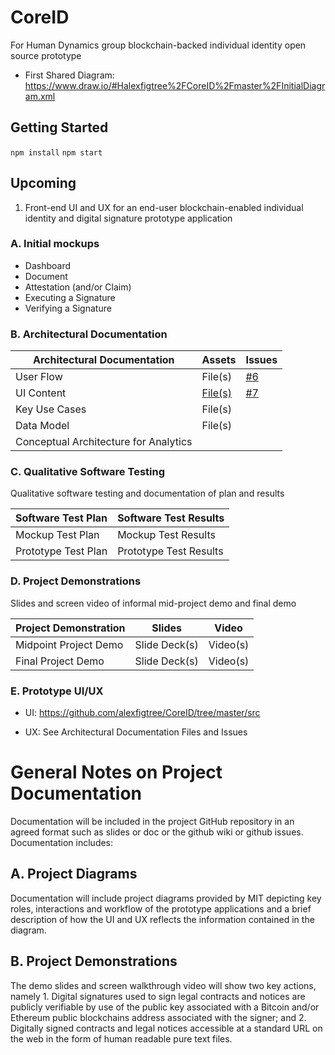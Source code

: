 # CoreID

For Human Dynamics group blockchain-backed individual identity open source prototype

* First Shared Diagram: https://www.draw.io/#Halexfigtree%2FCoreID%2Fmaster%2FInitialDiagram.xml

## Getting Started 
`npm install`
`npm start`

## Upcoming 


1. Front-end UI and UX for an end-user blockchain-enabled individual identity and digital signature prototype application


### A. Initial mockups

* Dashboard
* Document
* Attestation (and/or Claim)
* Executing a Signature
* Verifying a Signature

### B. Architectural Documentation

| Architectural Documentation  | Assets  | Issues  |
|---|---|---|
| User Flow  | File(s)  | [#6](https://github.com/alexfigtree/CoreID/issues/6)  |
| UI Content  | [File(s)](https://github.com/alexfigtree/CoreID/tree/master/src)  | [#7](https://github.com/alexfigtree/CoreID/issues/7)  |
| Key Use Cases  |  File(s) |   |
| Data Model  | File(s)  |   |
| Conceptual Architecture for Analytics |   |   |


### C. Qualitative Software Testing

Qualitative software testing and documentation of plan and results


| Software Test Plan  | Software Test Results  | 
|---|---|
| Mockup Test Plan | Mockup Test Results   | 
| Prototype Test Plan | Prototype Test Results   |

### D. Project Demonstrations

Slides and screen video of informal mid-project demo and final demo

| Project Demonstration  | Slides  | Video  |
|---|---|---|
| Midpoint Project Demo | Slide Deck(s)  | Video(s)  |
| Final Project Demo | Slide Deck(s)  | Video(s)  |


### E. Prototype UI/UX 

* UI: https://github.com/alexfigtree/CoreID/tree/master/src

* UX: See Architectural Documentation Files and Issues

# General Notes on Project Documentation 

Documentation will be included in the project GitHub repository in an agreed format such as slides or doc or the github wiki or github issues. Documentation includes:

## A. Project Diagrams

Documentation will include project diagrams provided by MIT depicting key roles, interactions and workflow of the prototype applications and a brief description of how the UI and UX reflects the information contained in the diagram.

## B. Project Demonstrations

The demo slides and screen walkthrough video will show two key actions, namely 1. Digital signatures used to sign legal contracts and notices are publicly verifiable by use of the public key associated with a Bitcoin and/or Ethereum public blockchains address associated with the signer; and 2. Digitally signed contracts and legal notices accessible at a standard URL on the web in the form of human readable pure text files.
